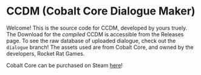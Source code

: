 # CCDM (Cobalt Core Dialogue Maker)

Welcome! This is the source code for CCDM, developed by yours truely.
The Download for the *compiled* CCDM is accessible from the Releases page. To see the raw database of uploaded dialogue, check out the `dialogue` branch!
The assets used are from Cobalt Core, and owned by the developers, Rocket Rat Games.

Cobalt Core can be purchased on Steam [here](https://store.steampowered.com/app/2179850/Cobalt_Core/)!
